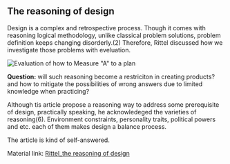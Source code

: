 ## The reasoning of design

Design is a complex and retrospective process. Though it comes with reasoning logical methodology, unlike classical problem solutions, problem definition keeps changing disorderly.(2) Therefore, Rittel discussed how we investigate those problems with eveluation.

![Evaluation of how to Measure "A" to a plan](https://raw.githubusercontent.com/JialingJia/Reading-Take-aways/master/Images/evaluation%20of%20how%20to%20measure%20A%20as%20a%20part%20of%20a%20plan.png)

**Question:** will such reasoning become a restriciton in creating products? and how to mitigate the possibilities of wrong answers due to limited knowledge when practicing?

Although tis article propose a reasoning way to address some prerequisite of design, practically speaking, he acknowledeged the varieties of reasoning(6). Environment constraints, personality traits, political powers and etc. each of them makes design a balance process.

The article is kind of self-answered.

Material link: [Rittel_the reasoning of design](https://1drv.ms/b/s!Ak55tr-1XMS7pR_mjVBunkllTHLB)
